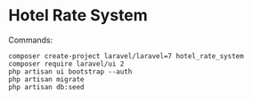 # **Hotel Rate System**

Commands:
```
composer create-project laravel/laravel=7 hotel_rate_system
composer require laravel/ui 2
php artisan ui bootstrap --auth
php artisan migrate
php artisan db:seed
```
